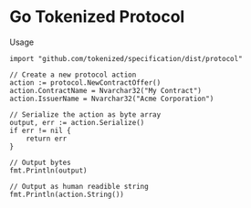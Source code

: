 # Go Tokenized Protocol

Usage

    import "github.com/tokenized/specification/dist/protocol"

    // Create a new protocol action
    action := protocol.NewContractOffer()
    action.ContractName = Nvarchar32("My Contract")
    action.IssuerName = Nvarchar32("Acme Corporation")

    // Serialize the action as byte array
    output, err := action.Serialize()
    if err != nil {
        return err
    }

    // Output bytes
    fmt.Println(output)

    // Output as human readible string
    fmt.Println(action.String())
